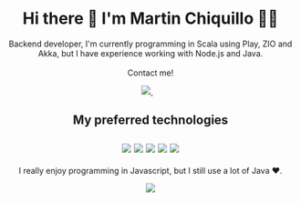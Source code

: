<h1 align='center'>
  Hi there 👋 I'm Martin Chiquillo 🧙‍♂️
</h1>

<p align='center'>
  Backend developer, I'm currently programming in Scala using Play, ZIO and Akka, but I have experience working with Node.js and Java.
  <br>
  <br>
  Contact me!  
</p>

<p align='center'>
  <a href="https://www.linkedin.com/in/martinchiq/">
    <img src="https://img.shields.io/badge/LinkedIn-0077B5?style=for-the-badge&logo=linkedin&logoColor=white">
  </a>
  &nbsp;
  &nbsp;
</p>

<h2 align='center'>
  My preferred technologies
   <br>
    <br>
    <img src ="https://img.shields.io/badge/scala-%23DC322F.svg?style=for-the-badge&logo=scala&logoColor=white">
    <img src ="https://img.shields.io/badge/typescript-%23007ACC.svg?style=for-the-badge&logo=typescript&logoColor=white">
    <img src="https://img.shields.io/badge/Node.js-339933?style=for-the-badge&logo=nodedotjs&logoColor=white">
    <img src = "https://img.shields.io/badge/Java-ED8B00?style=for-the-badge&logo=java&logoColor=white">
    <img src = "https://img.shields.io/badge/Solidity-e6e6e6?style=for-the-badge&logo=solidity&logoColor=black">
 
</h2>

<p align = 'center'>  
 I really enjoy programming in Javascript, but I still use a lot of Java ❤.
</p>

<p align = 'center'>   
  <img src = "https://github-readme-stats.vercel.app/api?username=gojideth">

</p>

